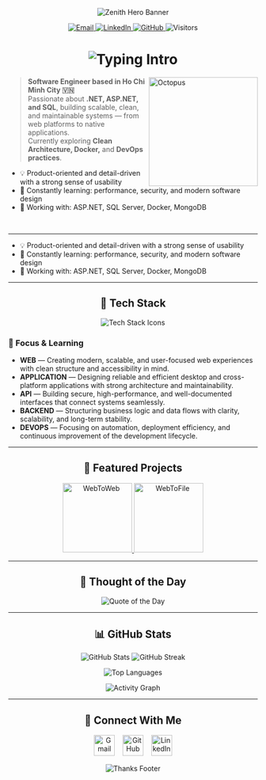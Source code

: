 <!-- ╔════════════════════════════════════════════════╗
     ║           ZENITH HAWKING — PREMIUM             ║
     ║        Software Engineer GitHub Profile        ║
     ╚════════════════════════════════════════════════╝ -->

<!-- Wave Header -->
<p align="center">
  <img alt="Zenith Hero Banner"
       src="https://capsule-render.vercel.app/api?type=waving&height=220&color=0:6a11cb,100:2575fc&text=Zenith%20Hawking&fontColor=ffffff&fontSize=56&fontAlignY=35&desc=Software%20Engineer&descAlignY=58&descAlign=50&animation=fadeIn" />
 
</p>


<!-- Contact Badges -->
<p align="center">
  <a href="mailto:haitt200456@gmail.com">
    <img alt="Email" src="https://img.shields.io/badge/Email-haitt200456%40gmail.com-EA4335?logo=gmail&logoColor=white">
  </a>
  <a href="https://www.linkedin.com/in/zenith-hawking-hai/">
    <img alt="LinkedIn" src="https://img.shields.io/badge/LinkedIn-Zenith%20Hawking-0A66C2?logo=linkedin&logoColor=white">
  </a>
  <a href="https://github.com/ZenithHawking">
    <img alt="GitHub" src="https://img.shields.io/badge/GitHub-ZenithHawking-181717?logo=github&logoColor=white">
  </a>
  <img alt="Visitors" src="https://komarev.com/ghpvc/?username=ZenithHawking&style=flat&label=Visitors&color=6a11cb" />
</p>

<!-- Typing Intro -->
<h1 align="center">
  <picture>
    <source media="(prefers-color-scheme: dark)"
            srcset="https://readme-typing-svg.demolab.com?font=Fira+Code&weight=600&size=26&pause=1000&color=7DB3FF&center=true&vCenter=true&width=600&lines=Hi%2C+I'm+Zenith!;Software+Engineer+%7C+.NET+%2F+ASP.NET+%2F+SQL;Clean+Architecture+%26+Microservices;Always+Learning+%F0%9F%93%9A">
    <img alt="Typing Intro"
         src="https://readme-typing-svg.demolab.com?font=Fira+Code&weight=600&size=26&pause=1000&color=2575FC&center=true&vCenter=true&width=600&lines=Hi%2C+I'm+Zenith!;Software+Engineer+%7C+.NET+%2F+ASP.NET+%2F+SQL;Clean+Architecture+%26+Microservices;Always+Learning+%F0%9F%93%9A">
  </picture>
</h1>

<!-- About Me -->
<img align="right" src="asset/images/octopus.png" alt="Octopus" width="220" />

<blockquote>
  <strong>Software Engineer based in Ho Chi Minh City 🇻🇳</strong><br/>
  Passionate about <strong>.NET, ASP.NET, and SQL</strong>, building scalable, clean, and maintainable systems — from web platforms to native applications.<br/>
  Currently exploring <strong>Clean Architecture, Docker,</strong> and <strong>DevOps practices</strong>.
</blockquote>

- 💡 Product-oriented and detail-driven with a strong sense of usability  
- 🌱 Constantly learning: performance, security, and modern software design  
- 🧠 Working with: ASP.NET, SQL Server, Docker, MongoDB  

<br clear="right" />

---


- 💡 Product-oriented and detail-driven with a strong sense of usability  
- 🌱 Constantly learning: performance, security, and modern software design  
- 🧠 Working with: ASP.NET, SQL Server, Docker, MongoDB  

---

<!-- Tech Stack -->
<h2 align="center">🧰 Tech Stack</h2>
<p align="center">
<img src="https://skillicons.dev/icons?i=dotnet,cs,linux,docker,azure,redis,mongodb,git,github,postman,html,css,js,vue,bootstrap" alt="Tech Stack Icons" />
</p>

<!-- Focus / Learning -->
<h3>🎯 Focus & Learning</h3>
<ul>
  <li><strong>WEB</strong> — Creating modern, scalable, and user-focused web experiences with clean structure and accessibility in mind.</li>
  <li><strong>APPLICATION</strong> — Designing reliable and efficient desktop and cross-platform applications with strong architecture and maintainability.</li>
  <li><strong>API</strong> — Building secure, high-performance, and well-documented interfaces that connect systems seamlessly.</li>
  <li><strong>BACKEND</strong> — Structuring business logic and data flows with clarity, scalability, and long-term stability.</li>
  <li><strong>DEVOPS</strong> — Focusing on automation, deployment efficiency, and continuous improvement of the development lifecycle.</li>
</ul>


---

<!-- Featured Projects -->
<h2 align="center">🚀 Featured Projects</h2>
<p align="center">
  <a href="https://github.com/ZenithHawking/EDC.ConsolePortal.WebToWeb">
    <img height="140" alt="WebToWeb"
         src="https://github-readme-stats.vercel.app/api/pin/?username=ZenithHawking&repo=EDC.ConsolePortal.WebToWeb&show_owner=true&theme=radical&border_color=6a11cb" />
  </a>
  <a href="https://github.com/ZenithHawking/WebToFile-Processor">
    <img height="140" alt="WebToFile"
         src="https://github-readme-stats.vercel.app/api/pin/?username=ZenithHawking&repo=WebToFile-Processor&show_owner=true&theme=radical&border_color=6a11cb" />
  </a>
</p>

---

<!-- Quote -->
<h2 align="center">🌟 Thought of the Day</h2>
<p align="center">
  <img alt="Quote of the Day"
       src="https://readme-daily-quotes.vercel.app/api?author=Bill%20Gates&quote=It%20is%20fine%20to%20celebrate%20success%2C%20but%20it%20is%20more%20important%20to%20heed%20the%20lessons%20of%20failure.&theme=dark&bg_color=220a28&author_color=ffeb95&accent_color=c56a90">
</p>

---

<!-- Stats -->
<h2 align="center">📊 GitHub Stats</h2>
<p align="center">
  <img alt="GitHub Stats"
       src="https://github-readme-stats.vercel.app/api?username=ZenithHawking&show_icons=true&rank_icon=github&theme=radical&border_color=6a11cb" />
  <img alt="GitHub Streak"
       src="https://streak-stats.demolab.com?user=ZenithHawking&theme=radical&border=6a11cb" />
</p>
<p align="center">
  <img alt="Top Languages"
       src="https://github-readme-stats.vercel.app/api/top-langs/?username=ZenithHawking&layout=compact&theme=radical&langs_count=8&border_color=6a11cb" />
</p>

<!-- Activity Graph -->
<p align="center">
  <img alt="Activity Graph"
       src="https://github-readme-activity-graph.vercel.app/graph?username=ZenithHawking&theme=github-compact&hide_border=true&area=true">
</p>

<!-- Trophies -->


---

<!-- Contact -->
<h2 align="center">🤝 Connect With Me</h2>
<p align="center">
  <a href="mailto:haitt200456@gmail.com"><img src="https://img.icons8.com/color/48/gmail--v1.png" width="42" alt="Gmail"/></a>
  &nbsp;&nbsp;
  <a href="https://github.com/ZenithHawking"><img src="https://github.githubassets.com/images/modules/logos_page/GitHub-Mark.png" width="42" alt="GitHub"/></a>
  &nbsp;&nbsp;
  <a href="https://www.linkedin.com/in/zenith-hawking-hai/"><img src="https://img.icons8.com/color/48/linkedin.png" width="42" alt="LinkedIn"/></a>
</p>

<!-- Footer -->
<p align="center">
  <img alt="Thanks Footer"
       src="https://capsule-render.vercel.app/api?type=waving&height=120&color=0:2575fc,100:6a11cb&section=footer&text=Thanks%20for%20visiting!&fontColor=ffffff&fontSize=20" />
</p>
